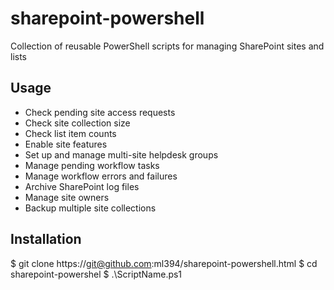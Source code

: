 sharepoint-powershell
=====================

Collection of reusable PowerShell scripts for managing SharePoint sites and lists

## Usage

* Check pending site access requests
* Check site collection size
* Check list item counts
* Enable site features
* Set up and manage multi-site helpdesk groups
* Manage pending workflow tasks
* Manage workflow errors and failures
* Archive SharePoint log files
* Manage site owners
* Backup multiple site collections

## Installation

  $ git clone https://git@github.com:ml394/sharepoint-powershell.html
  $ cd sharepoint-powershel
  $ .\ScriptName.ps1  
